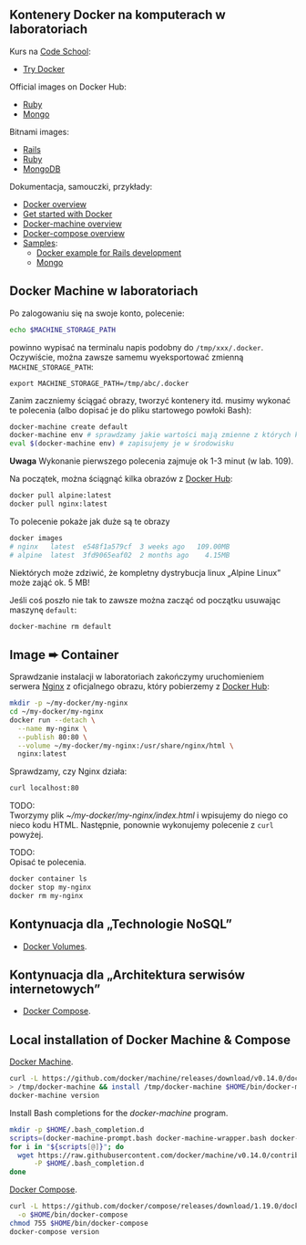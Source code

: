 ## Kontenery Docker na komputerach w laboratoriach

Kurs na [Code School](https://www.codeschool.com/):

* [Try Docker](https://www.codeschool.com/courses/try-docker)

Official images on Docker Hub:

* [Ruby](https://hub.docker.com/_/ruby/)
* [Mongo](https://hub.docker.com/_/mongo/)

Bitnami images:

* [Rails](https://hub.docker.com/r/bitnami/rails/)
* [Ruby](https://hub.docker.com/r/bitnami/ruby/)
* [MongoDB](https://hub.docker.com/r/bitnami/mongodb/)

Dokumentacja, samouczki, przykłady:

* [Docker overview](https://docs.docker.com/engine/docker-overview/)
* [Get started with Docker](https://docs.docker.com/get-started/)
* [Docker-machine overview](https://docs.docker.com/machine/overview/)
* [Docker-compose overview](https://docs.docker.com/compose/overview/)
* [Samples](https://docs.docker.com/samples/):
  * [Docker example for Rails development](https://docs.docker.com/compose/rails/)
  * [Mongo](https://docs.docker.com/samples/library/mongo/)


## Docker Machine w laboratoriach

Po zalogowaniu się na swoje konto, polecenie:
```sh
echo $MACHINE_STORAGE_PATH
```
powinno wypisać na terminalu napis podobny do `/tmp/xxx/.docker`.
Oczywiście, można zawsze samemu wyeksportować zmienną `MACHINE_STORAGE_PATH`:
```
export MACHINE_STORAGE_PATH=/tmp/abc/.docker
```

Zanim zaczniemy ściągać obrazy, tworzyć kontenery itd. musimy wykonać te
polecenia (albo dopisać je do pliku startowego powłoki Bash):
```sh
docker-machine create default
docker-machine env # sprawdzamy jakie wartości mają zmienne z których korzystają klienci Dockera
eval $(docker-machine env) # zapisujemy je w środowisku
```
**Uwaga** Wykonanie pierwszego polecenia zajmuje ok 1-3 minut (w lab. 109).

Na początek, można ściągnąć kilka obrazów z [Docker Hub](https://hub.docker.com/):
```sh
docker pull alpine:latest
docker pull nginx:latest
```
To polecenie pokaże jak duże są te obrazy
```sh
docker images
# nginx   latest  e548f1a579cf  3 weeks ago   109.00MB
# alpine  latest  3fd9065eaf02  2 months ago    4.15MB
```
Niektórych może zdziwić, że kompletny dystrybucja linux „Alpine Linux”
może zająć ok. 5 MB!

Jeśli coś poszło nie tak to zawsze można zacząć od początku usuwając maszynę
`default`:
```sh
docker-machine rm default
```

## Image ➨ Container

Sprawdzanie instalacji w laboratoriach zakończymy uruchomieniem
serwera [Nginx](https://hub.docker.com/_/nginx/)
 z oficjalnego obrazu, który pobierzemy z [Docker Hub](https://hub.docker.com/):
```sh
mkdir -p ~/my-docker/my-nginx
cd ~/my-docker/my-nginx
docker run --detach \
  --name my-nginx \
  --publish 80:80 \
  --volume ~/my-docker/my-nginx:/usr/share/nginx/html \
  nginx:latest
```

Sprawdzamy, czy Nginx działa:
```sh
curl localhost:80
```

TODO:<br>
Tworzymy plik _~/my-docker/my-nginx/index.html_ i wpisujemy do niego co nieco
kodu HTML. Następnie, ponownie wykonujemy polecenie z `curl` powyżej.

TODO:
<br>Opisać te polecenia.
```sh
docker container ls
docker stop my-nginx
docker rm my-nginx
```


## Kontynuacja dla „Technologie NoSQL”

* [Docker Volumes](https://github.com/egzamin/nosql/blob/master/docker/volumes.adoc).


## Kontynuacja dla „Architektura serwisów internetowych”

* [Docker Compose](https://github.com/egzamin/asi/blob/master/docker/docker_compose.adoc).


## Local installation of Docker Machine & Compose

[Docker Machine](https://docs.docker.com/machine/install-machine/).
```sh
curl -L https://github.com/docker/machine/releases/download/v0.14.0/docker-machine-`uname -s`-`uname -m` \
> /tmp/docker-machine && install /tmp/docker-machine $HOME/bin/docker-machine
docker-machine version
```

Install Bash completions for the _docker-machine_ program.
```sh
mkdir -p $HOME/.bash_completion.d
scripts=(docker-machine-prompt.bash docker-machine-wrapper.bash docker-machine.bash)
for i in "${scripts[@]}"; do
  wget https://raw.githubusercontent.com/docker/machine/v0.14.0/contrib/completion/bash/${i} \
      -P $HOME/.bash_completion.d
done
```

[Docker Compose](https://docs.docker.com/compose/install/).
```sh
curl -L https://github.com/docker/compose/releases/download/1.19.0/docker-compose-`uname -s`-`uname -m` \
  -o $HOME/bin/docker-compose
chmod 755 $HOME/bin/docker-compose
docker-compose version
```
